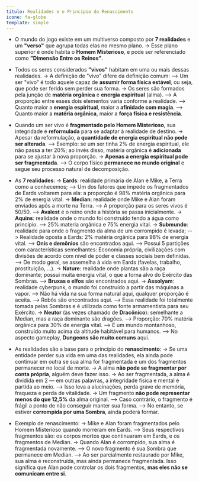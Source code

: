 ```yaml
---
titulo: Realidades e o Princípio do Renascimento
icone: fa-globe
template: simple
---
```


* O mundo do jogo existe em um multiverso composto por **7 realidades** e um **"verso"** que agrupa todas elas no mesmo plano.
  -> Esse plano superior é onde habita o **Homem Misterioso**, e pode ser referenciado como **"Dimensão Entre os Reinos"**.

* Todos os seres considerados **"vivos"** habitam em uma ou mais dessas realidades.
  -> A definição de "vivo" difere da definição comum:
     --> Um ser "vivo" é todo aquele capaz de **assumir forma física estável**, ou seja, que pode ser ferido sem perder sua forma.
  -> Os seres são formados pela junção de **matéria orgânica** e **energia espiritual** (alma).
     --> A proporção entre esses dois elementos varia conforme a realidade.
     --> Quanto maior a **energia espiritual**, maior a **afinidade com magia**.
     --> Quanto maior a **matéria orgânica**, maior a **força física e resistência**.

* Quando um ser vivo é **fragmentado pelo Homem Misterioso**, sua integridade é **reformulada** para se adaptar à realidade de destino.
  -> Apesar da reformulação, **a quantidade de energia espiritual não pode ser alterada**.
     --> Exemplo: se um ser tinha 2% de energia espiritual, ele não passa a ter 20%; ao invés disso, matéria orgânica é **adicionada** para se ajustar à nova proporção.
  -> **Apenas a energia espiritual pode ser fragmentada**.
     --> O corpo físico **permanece no mundo original** e segue seu processo natural de decomposição.

* As **7 realidades**:
  -> **Eards**: realidade primária de Alan e Mike, a Terra como a conhecemos;
    --> Um dos fatores que impede os fragmentados de Eards voltarem para ela: a proporção é 98% matéria orgânica para 2% de energia vital.
  -> **Median**: realidade onde Mike e Alan foram enviados após a morte na Terra.
    --> A proporção para os seres vivos é 50/50.
    --> **Avalest** é o reino onde a história se passa inicialmente.
  -> **Aquins**: realidade onde o mundo foi construído tendo a água como princípio.
    --> 25% materia orgânica e 75% energia vital.
  -> **Submundo**: realidade para onde o fragmento da alma de um corrompido é levada;
    --> Realidade oposta a Eards: 2% matéria orgânica para 98% de energia vital.
    --> **Onis e demônios** são encontrados aqui.
    --> Possui 5 partições com características semelhantes: Economia própria, civilizações com divisões de acordo com nível de poder e classes sociais bem definidas.
    --> De modo geral, se assemelha à vida em Eards (favelas, trabalho, prostituição, ...).
  -> **Nature**: realidade onde plantas são a raça dominante; possui muita energia vital, o que a torna alvo do Exército das Sombras.
    --> **Bruxas e elfos** são encontrados aqui.
  -> **Assolyam**: realidade cyberpunk, o mundo foi construído a partir das máquinas a vapor.
    --> Não há vida na sua forma natural aqui, qualquer proporção é aceita.
    --> Robôs são encontrados aqui.
    --> Essa realidade foi totalmente tomada pelas Sombras e é utilizada como fonte armamentista para seu Exército.
  -> **Neutor** (às vezes chamado de **Dracônico**): semelhante a Median, mas a raça dominante são dragões.
    --> Proporção: 70% matéria orgânica para 30% de energia vital. 
    --> É um mundo montanhoso, construído muito acima da altitude habitável para humanos.
    --> No aspecto gameplay, **Dungeons são muito comuns** aqui.

* As realidades são a base para o princípio do **renascimento**:
  -> Se uma entidade perder sua vida em uma das realidades, ela ainda pode continuar em outra se sua alma for fragmentada e um dos fragmentos permanecer no local de morte.
  -> A alma **não pode se fragmentar por conta própria**, alguém deve fazer isso.
  -> Ao ser fragmentada, a alma é dividida em 2 — em outras palavras, a integridade física e mental é partida ao meio.
     --> Isso leva a alucinações, perda grave de memória, fraqueza e perda de vitalidade.
  -> Um fragmento **não pode representar menos do que 12,5%** da alma original.
     --> Caso contrário, o fragmento é frágil a ponto de não conseguir manter sua forma.
     --> No entanto, se estiver **corrompida por uma Sombra**, ainda poderá formar.

* Exemplo de renascimento:
  -> Mike e Alan foram fragmentados pelo Homem Misterioso quando morreram em Eards.
     --> Seus respectivos fragmentos são: os corpos mortos que continuaram em Eards, e os fragmentos de Median.
  -> Quando Alan é corrompido, sua alma é fragmentada novamente.
     --> O novo fragmento é sua Sombra que permanece em Median.
     --> Ao ser parcialmente restaurado por Mike, sua alma é reconstruída, mas ainda permanece fragmentada. Isso significa que Alan pode controlar os dois fragmentos, **mas eles não se comunicam entre si**.
